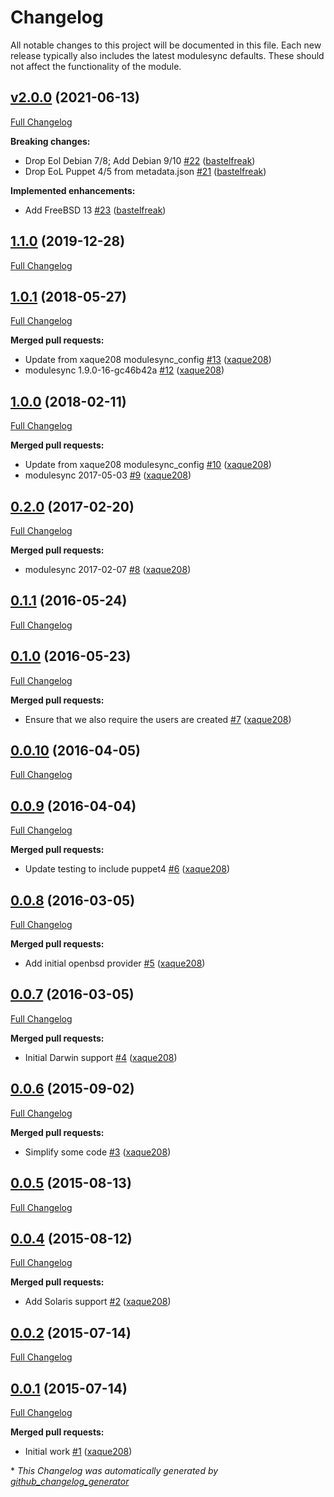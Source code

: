 # Changelog

All notable changes to this project will be documented in this file.
Each new release typically also includes the latest modulesync defaults.
These should not affect the functionality of the module.

## [v2.0.0](https://github.com/voxpupuli/puppet-groupmembership/tree/v2.0.0) (2021-06-13)

[Full Changelog](https://github.com/voxpupuli/puppet-groupmembership/compare/1.1.0...v2.0.0)

**Breaking changes:**

- Drop Eol Debian 7/8; Add Debian 9/10 [\#22](https://github.com/voxpupuli/puppet-groupmembership/pull/22) ([bastelfreak](https://github.com/bastelfreak))
- Drop EoL Puppet 4/5 from metadata.json [\#21](https://github.com/voxpupuli/puppet-groupmembership/pull/21) ([bastelfreak](https://github.com/bastelfreak))

**Implemented enhancements:**

- Add FreeBSD 13 [\#23](https://github.com/voxpupuli/puppet-groupmembership/pull/23) ([bastelfreak](https://github.com/bastelfreak))

## [1.1.0](https://github.com/voxpupuli/puppet-groupmembership/tree/1.1.0) (2019-12-28)

[Full Changelog](https://github.com/voxpupuli/puppet-groupmembership/compare/1.0.1...1.1.0)

## [1.0.1](https://github.com/voxpupuli/puppet-groupmembership/tree/1.0.1) (2018-05-27)

[Full Changelog](https://github.com/voxpupuli/puppet-groupmembership/compare/1.0.0...1.0.1)

**Merged pull requests:**

- Update from xaque208 modulesync\_config [\#13](https://github.com/voxpupuli/puppet-groupmembership/pull/13) ([xaque208](https://github.com/xaque208))
- modulesync 1.9.0-16-gc46b42a [\#12](https://github.com/voxpupuli/puppet-groupmembership/pull/12) ([xaque208](https://github.com/xaque208))

## [1.0.0](https://github.com/voxpupuli/puppet-groupmembership/tree/1.0.0) (2018-02-11)

[Full Changelog](https://github.com/voxpupuli/puppet-groupmembership/compare/0.2.0...1.0.0)

**Merged pull requests:**

- Update from xaque208 modulesync\_config [\#10](https://github.com/voxpupuli/puppet-groupmembership/pull/10) ([xaque208](https://github.com/xaque208))
- modulesync 2017-05-03 [\#9](https://github.com/voxpupuli/puppet-groupmembership/pull/9) ([xaque208](https://github.com/xaque208))

## [0.2.0](https://github.com/voxpupuli/puppet-groupmembership/tree/0.2.0) (2017-02-20)

[Full Changelog](https://github.com/voxpupuli/puppet-groupmembership/compare/0.1.1...0.2.0)

**Merged pull requests:**

- modulesync 2017-02-07 [\#8](https://github.com/voxpupuli/puppet-groupmembership/pull/8) ([xaque208](https://github.com/xaque208))

## [0.1.1](https://github.com/voxpupuli/puppet-groupmembership/tree/0.1.1) (2016-05-24)

[Full Changelog](https://github.com/voxpupuli/puppet-groupmembership/compare/0.1.0...0.1.1)

## [0.1.0](https://github.com/voxpupuli/puppet-groupmembership/tree/0.1.0) (2016-05-23)

[Full Changelog](https://github.com/voxpupuli/puppet-groupmembership/compare/0.0.10...0.1.0)

**Merged pull requests:**

- Ensure that we also require the users are created [\#7](https://github.com/voxpupuli/puppet-groupmembership/pull/7) ([xaque208](https://github.com/xaque208))

## [0.0.10](https://github.com/voxpupuli/puppet-groupmembership/tree/0.0.10) (2016-04-05)

[Full Changelog](https://github.com/voxpupuli/puppet-groupmembership/compare/0.0.9...0.0.10)

## [0.0.9](https://github.com/voxpupuli/puppet-groupmembership/tree/0.0.9) (2016-04-04)

[Full Changelog](https://github.com/voxpupuli/puppet-groupmembership/compare/0.0.8...0.0.9)

**Merged pull requests:**

- Update testing to include puppet4 [\#6](https://github.com/voxpupuli/puppet-groupmembership/pull/6) ([xaque208](https://github.com/xaque208))

## [0.0.8](https://github.com/voxpupuli/puppet-groupmembership/tree/0.0.8) (2016-03-05)

[Full Changelog](https://github.com/voxpupuli/puppet-groupmembership/compare/0.0.7...0.0.8)

**Merged pull requests:**

- Add initial openbsd provider [\#5](https://github.com/voxpupuli/puppet-groupmembership/pull/5) ([xaque208](https://github.com/xaque208))

## [0.0.7](https://github.com/voxpupuli/puppet-groupmembership/tree/0.0.7) (2016-03-05)

[Full Changelog](https://github.com/voxpupuli/puppet-groupmembership/compare/0.0.6...0.0.7)

**Merged pull requests:**

- Initial Darwin support [\#4](https://github.com/voxpupuli/puppet-groupmembership/pull/4) ([xaque208](https://github.com/xaque208))

## [0.0.6](https://github.com/voxpupuli/puppet-groupmembership/tree/0.0.6) (2015-09-02)

[Full Changelog](https://github.com/voxpupuli/puppet-groupmembership/compare/0.0.5...0.0.6)

**Merged pull requests:**

- Simplify some code [\#3](https://github.com/voxpupuli/puppet-groupmembership/pull/3) ([xaque208](https://github.com/xaque208))

## [0.0.5](https://github.com/voxpupuli/puppet-groupmembership/tree/0.0.5) (2015-08-13)

[Full Changelog](https://github.com/voxpupuli/puppet-groupmembership/compare/0.0.4...0.0.5)

## [0.0.4](https://github.com/voxpupuli/puppet-groupmembership/tree/0.0.4) (2015-08-12)

[Full Changelog](https://github.com/voxpupuli/puppet-groupmembership/compare/0.0.2...0.0.4)

**Merged pull requests:**

- Add Solaris support [\#2](https://github.com/voxpupuli/puppet-groupmembership/pull/2) ([xaque208](https://github.com/xaque208))

## [0.0.2](https://github.com/voxpupuli/puppet-groupmembership/tree/0.0.2) (2015-07-14)

[Full Changelog](https://github.com/voxpupuli/puppet-groupmembership/compare/0.0.1...0.0.2)

## [0.0.1](https://github.com/voxpupuli/puppet-groupmembership/tree/0.0.1) (2015-07-14)

[Full Changelog](https://github.com/voxpupuli/puppet-groupmembership/compare/85edc607ac34c36f14913c43b88cde5ac769606c...0.0.1)

**Merged pull requests:**

- Initial work [\#1](https://github.com/voxpupuli/puppet-groupmembership/pull/1) ([xaque208](https://github.com/xaque208))



\* *This Changelog was automatically generated by [github_changelog_generator](https://github.com/github-changelog-generator/github-changelog-generator)*
